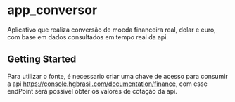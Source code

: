 # app_conversor

Aplicativo que realiza conversão de moeda financeira real, dolar e euro, com base em dados consultados em tempo real da api.

## Getting Started

Para utilizar o fonte, é necessario criar uma chave de acesso para consumir a api https://console.hgbrasil.com/documentation/finance, com esse endPoint será possivel obter os valores de cotação da api.
